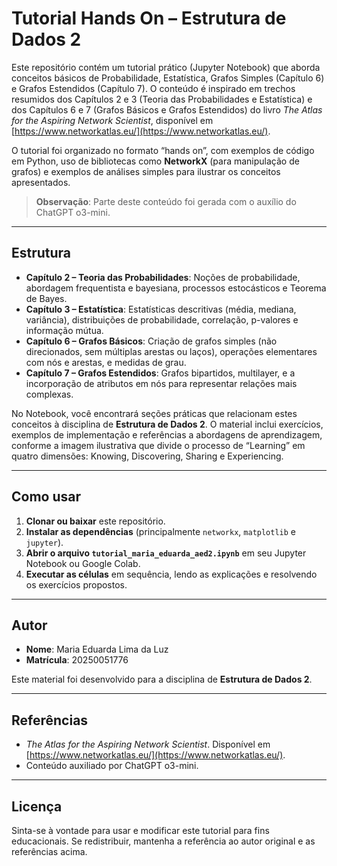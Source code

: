 # Tutorial Hands On – Estrutura de Dados 2

Este repositório contém um tutorial prático (Jupyter Notebook) que aborda conceitos básicos de Probabilidade, Estatística, Grafos Simples (Capítulo 6) e Grafos Estendidos (Capítulo 7). O conteúdo é inspirado em trechos resumidos dos Capítulos 2 e 3 (Teoria das Probabilidades e Estatística) e dos Capítulos 6 e 7 (Grafos Básicos e Grafos Estendidos) do livro *The Atlas for the Aspiring Network Scientist*, disponível em [https://www.networkatlas.eu/](https://www.networkatlas.eu/).

O tutorial foi organizado no formato “hands on”, com exemplos de código em Python, uso de bibliotecas como **NetworkX** (para manipulação de grafos) e exemplos de análises simples para ilustrar os conceitos apresentados. 

> **Observação**: Parte deste conteúdo foi gerada com o auxílio do ChatGPT o3-mini.

---

## Estrutura

- **Capítulo 2 – Teoria das Probabilidades**: Noções de probabilidade, abordagem frequentista e bayesiana, processos estocásticos e Teorema de Bayes.
- **Capítulo 3 – Estatística**: Estatísticas descritivas (média, mediana, variância), distribuições de probabilidade, correlação, p-valores e informação mútua.
- **Capítulo 6 – Grafos Básicos**: Criação de grafos simples (não direcionados, sem múltiplas arestas ou laços), operações elementares com nós e arestas, e medidas de grau.
- **Capítulo 7 – Grafos Estendidos**: Grafos bipartidos, multilayer, e a incorporação de atributos em nós para representar relações mais complexas.

No Notebook, você encontrará seções práticas que relacionam estes conceitos à disciplina de **Estrutura de Dados 2**. O material inclui exercícios, exemplos de implementação e referências a abordagens de aprendizagem, conforme a imagem ilustrativa que divide o processo de “Learning” em quatro dimensões: Knowing, Discovering, Sharing e Experiencing.

---

## Como usar

1. **Clonar ou baixar** este repositório.
2. **Instalar as dependências** (principalmente `networkx`, `matplotlib` e `jupyter`).
3. **Abrir o arquivo `tutorial_maria_eduarda_aed2.ipynb`** em seu Jupyter Notebook ou Google Colab.
4. **Executar as células** em sequência, lendo as explicações e resolvendo os exercícios propostos.

---

## Autor

- **Nome**: Maria Eduarda Lima da Luz
- **Matrícula**: 20250051776  

Este material foi desenvolvido para a disciplina de **Estrutura de Dados 2**.

---

## Referências

- *The Atlas for the Aspiring Network Scientist*. Disponível em [https://www.networkatlas.eu/](https://www.networkatlas.eu/).
- Conteúdo auxiliado por ChatGPT o3-mini.

---

## Licença

Sinta-se à vontade para usar e modificar este tutorial para fins educacionais. Se redistribuir, mantenha a referência ao autor original e as referências acima.
